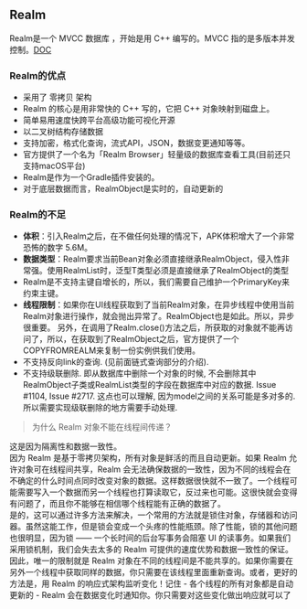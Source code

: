 ## Realm 
Realm是一个 MVCC 数据库 ，开始是用 C++ 编写的。MVCC 指的是多版本并发控制。[DOC](https://realm.io/docs/ "DOC")
### Realm的优点
- 采用了 零拷贝 架构
- Realm 的核心是用非常快的 C++ 写的，它把 C++ 对象映射到磁盘上。
- 简单易用速度快跨平台高级功能可视化开源
- 以二叉树结构存储数据
- 支持加密，格式化查询，流式API，JSON，数据变更通知等等。
- 官方提供了一个名为「Realm Browser」轻量级的数据库查看工具(目前还只支持macOS平台)
- Realm是作为一个Gradle插件安装的。
- 对于底层数据而言，RealmObject是实时的，自动更新的

### Realm的不足
- **体积**：引入Realm之后，在不做任何处理的情况下，APK体积增大了一个非常恐怖的数字 5.6M。
- **数据类型**：Realm要求当前Bean对象必须直接继承RealmObject，侵入性非常强。使用RealmList时，泛型T类型必须是直接继承了RealmObject的类型
- Realm是不支持主键自增长的，所以，我们需要自己维护一个PrimaryKey来约束主键。
- **线程限制**：如果你在UI线程获取到了当前Realm对象，在异步线程中使用当前Realm对象进行操作，就会抛出异常了。RealmObject也是如此。所以，异步很重要。
另外，在调用了Realm.close()方法之后，所获取的对象就不能再访问了，所以，在获取到了RealmObject之后，官方提供了一个COPYFROMREALM来复制一份实例供我们使用。
- 不支持反向link的查询. (见前面链式查询部分的介绍).
- 不支持级联删除. 即从数据库中删除一个对象的时候, 不会删除其中RealmObject子类或RealmList类型的字段在数据库中对应的数据. Issue #1104, Issue #2717. 这点也可以理解, 因为model之间的关系可能是多对多的. 所以需要实现级联删除的地方需要手动处理.
 



> 为什么 Realm 对象不能在线程间传递？

这是因为隔离性和数据一致性。  
因为 Realm 是基于零拷贝架构，所有对象是鲜活的而且自动更新。如果 Realm 允许对象可在线程间共享，Realm 会无法确保数据的一致性，因为不同的线程会在不确定的什么时间点同时改变对象的数据。这样数据很快就不一致了。一个线程可能需要写入一个数据而另一个线程也打算读取它，反过来也可能。这很快就会变得有问题了，而且你不能够在相信哪个线程能有正确的数据了。   
是的，这可以通过许多方法来解决，一个常用的方法就是锁住对象，存储器和访问器。虽然这能工作，但是锁会变成一个头疼的性能瓶颈。除了性能，锁的其他问题也很明显，因为锁 —— 一个长时间的后台写事务会阻塞 UI 的读事务。如果我们采用锁机制，我们会失去太多的 Realm 可提供的速度优势和数据一致性的保证。  
因此，唯一的限制就是 Realm 对象在不同的线程间是不能共享的。如果你需要在另外一个线程中获取同样的数据，你只需要在该线程里面重新查询。或者，更好的方法是，用 Realm 的响应式架构监听变化！记住 - 各个线程的所有对象都是自动更新的 - Realm 会在数据变化时通知你。你只需要对这些变化做出响应就可以了

